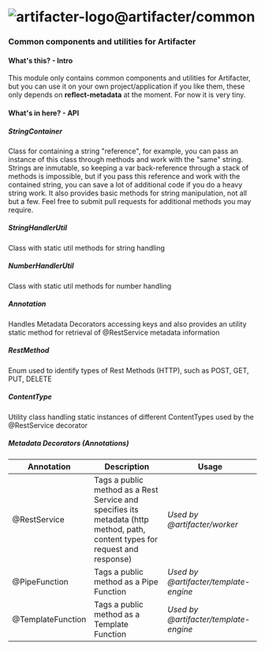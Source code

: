 # ![artifacter-logo](https://raw.githubusercontent.com/arthmoeros/artifacter-ui/master/src/rsz_artifacter-logo.png)@artifacter/common
### Common components and utilities for Artifacter

#### What's this? - Intro

This module only contains common components and utilities for Artifacter, but you can use it on your own project/application if you like them, these only depends on **reflect-metadata** at the moment. For now it is very tiny.

#### What's in here? - API

##### StringContainer

Class for containing a string "reference", for example, you can pass an instance of this class through methods and work with the "same" string. Strings are inmutable, so keeping a var back-reference through a stack of methods is impossible, but if you pass this reference and work with the contained string, you can save a lot of additional code if you do a heavy string work.
It also provides basic methods for string manipulation, not all but a few. Feel free to submit pull requests for additional methods you may require.

##### StringHandlerUtil

Class with static util methods for string handling

##### NumberHandlerUtil

Class with static util methods for number handling

##### Annotation

Handles Metadata Decorators accessing keys and also provides an utility static method for retrieval of @RestService metadata information

##### RestMethod

Enum used to identify types of Rest Methods (HTTP), such as POST, GET, PUT, DELETE

##### ContentType

Utility class handling static instances of different ContentTypes used by the @RestService decorator

##### Metadata Decorators (Annotations)

**Annotation** | **Description**|**Usage**
---------------|----------------|-------------
@RestService | Tags a public method as a Rest Service and specifies its metadata (http method, path, content types for request and response) | *Used by @artifacter/worker*
@PipeFunction | Tags a public method as a Pipe Function | *Used by @artifacter/template-engine*
@TemplateFunction | Tags a public method as a Template Function | *Used by @artifacter/template-engine*
